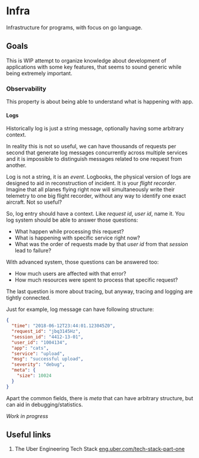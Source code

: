# Infra

Infrastructure for programs, with focus on go language.

## Goals

This is WIP attempt to organize knowledge about development of applications
with some key features, that seems to sound generic while being extremely
important.

### Observability

This property is about being able to understand what is happening with app.

#### Logs

Historically log is just a string message, optionally having some arbitrary
context.

In reality this is not so useful, we can have thousands of requests per second
that generate log messages concurrently across multiple services and it is 
impossible to distinguish messages related to one request from another.

Log is not a string, it is an *event*. Logbooks, the physical version of logs
are designed to aid in reconstruction of incident. It is your *flight recorder*.
Imagine that all planes flying right now will simultaneously write their 
telemetry to one big flight recorder, without any way to identify one exact
aircraft. Not so useful?

So, log entry should have a context. Like *request id*, *user id*, name it.
You log system should be able to answer those questions:
* What happen while processing this request?
* What is happening with specific service right now?
* What was the order of requests made by that *user id* from that *session* lead to failure?

With advanced system, those questions can be answered too:
* How much users are affected with that error?
* How much resources were spent to process that specific request?

The last question is more about tracing, but anyway, tracing and logging are tightly
connected.

Just for example, log message can have following structure:
```json
{
  "time": "2018-06-12T23:44:01.123045Z0",
  "request_id": "jbq3145Hz",
  "session_id": "4412-13-01",
  "user_id": "1004134",
  "app": "cats",
  "service": "upload",
  "msg": "successful upload",
  "severity": "debug",
  "meta": {
    "size": 10024
  }
}
```

Apart the common fields, there is *meta* that can have arbitrary structure, but
can aid in debugging/statistics.


*Work in progress*

## Useful links

1) The Uber Engineering Tech Stack [eng.uber.com/tech-stack-part-one](https://eng.uber.com/tech-stack-part-one/)